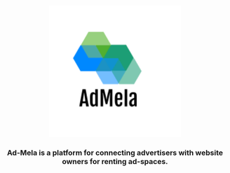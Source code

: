 
<p align="center">
  <a href="" rel="noopener">
 <img width=300px src="./logo.png" alt="AdMela-logo"></a>
</p>

<h3 align="center">Ad-Mela is a platform for connecting advertisers with website owners for renting ad-spaces.</h3>
